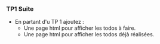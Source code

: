 ### TP1 Suite

- En partant d'u TP 1 ajoutez :
  - Une page html pour afficher les todos à faire.
  - Une page html pour afficher les todos déjà réalisées.
  